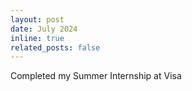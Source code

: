 ```yaml
---
layout: post
date: July 2024
inline: true
related_posts: false
---
```

Completed my Summer Internship at Visa